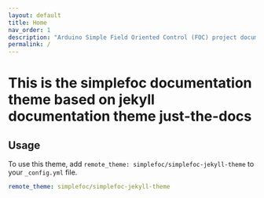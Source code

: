 ```yaml
---
layout: default
title: Home
nav_order: 1
description: "Arduino Simple Field Oriented Control (FOC) project documentation."
permalink: /
---
```

# This is the simplefoc documentation theme based on jekyll documentation theme just-the-docs


## Usage

To use this theme, add `remote_theme: simplefoc/simplefoc-jekyll-theme` to your `_config.yml` file.

```yaml
remote_theme: simplefoc/simplefoc-jekyll-theme
```